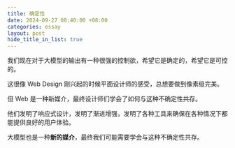 ```yaml
---
title: 确定性
date: 2024-09-27 08:40:00 +08:00
categories: essay
layout: post
hide_title_in_list: true
---
```

我们现在对于大模型的输出有一种很强的控制欲，希望它是确定的，希望它是可控的。

这很像 Web Design 刚兴起的时候平面设计师的感受，总想要做到像素级完美。

但 Web 是一种新媒介，最终设计师们学会了如何与这种不确定性共存。

他们发明了响应式设计，发明了渐进增强，发明了各种工具来确保在各种情况下都能提供良好的用户体验。

大模型也是一种**新的媒介**，最终我们可能需要学会与这种不确定性共存。
